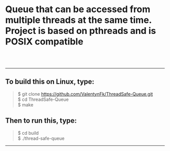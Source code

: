 # Queue that can be accessed from multiple threads at the same time.</br>Project is based on pthreads and is POSIX compatible
</br></br>
***
## To build this on Linux, type:
>$ git clone https://github.com/ValentynFk/ThreadSafe-Queue.git</br>
>$ cd ThreadSafe-Queue</br>
>$ make</br>
## Then to run this, type:
>$ cd build</br>
>$ ./thread-safe-queue</br>
***

